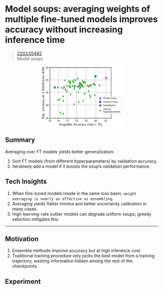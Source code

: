 # Model soups: averaging weights of multiple fine-tuned models improves accuracy without increasing inference time
> [2203.05482](https://arxiv.org/abs/2203.05482)<br>
> Model soups
<div align=center><img src="/figures/2203.05482.1.png" style="height: 200px; width: auto;"/></div>

## Summary 
Averaging over FT models yields better generalization: 
1. Sort FT models (from different hyperparameters) by validation accuracy.
2. Iteratively add a model if it boosts the soup’s validation performance.

## Tech Insights 
1. When fine-tuned models reside in the same loss basin, `weight averaging is nearly as effective as ensembling`.
2. Averaging yields flatter minima and better uncertainty calibration in many cases.
3. High learning-rate outlier models can degrade uniform soups; greedy selection mitigates this.

---

## Motivation 
1. Ensemble methods improve accuracy but at high inference cost.
2. Traditional training procedure only picks the best model from a training trajectory, wasting information hidden among the rest of the checkpoints.

## Experiment
